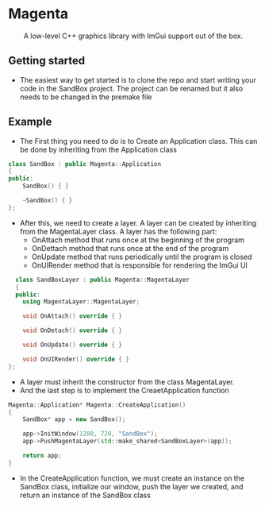 # Magenta

<p align="center"> A low-level C++ graphics library with ImGui support out of the box. <p>
 
## Getting started
  - The easiest way to get started is to clone the repo and start writing your code in the SandBox project. The project can be renamed but it also needs to be changed in the premake file
  
## Example

- The First thing you need to do is to Create an Application class. This can be done by inheriting from the Application class

```cpp
class SandBox : public Magenta::Application
{
public:
    SandBox() { }

    ~SandBox() { }
};
```
 - After this, we need to create a layer. A layer can be created by inheriting from the MagentaLayer class. A layer has the following part:
    * OnAttach method that runs once at the beginning of the program
    * OnDettach method that runs once at the end of the program
    * OnUpdate method that runs periodically until the program is closed
    * OnUIRender method that is responsible for rendering the ImGui UI

```cpp
  class SandBoxLayer : public Magenta::MagentaLayer
  {
  public:
    using MagentaLayer::MagentaLayer; 

    void OnAttach() override { }

    void OnDetach() override { }

    void OnUpdate() override { }

    void OnUIRender() override { }
};
```
- A layer must inherit the constructor from the class MagentaLayer.
- And the last step is to implement the CreaetApplication function
```cpp
Magenta::Application* Magenta::CreateApplication()
{
    SandBox* app = new SandBox();

    app->InitWindow(1280, 720, "SandBox");
    app->PushMagentaLayer(std::make_shared<SandBoxLayer>(app));

    return app;
}
```
- In the CreateApplication function, we must create an instance on the SandBox class, initialize our window, push the layer we created, and return an instance of the SandBox class
